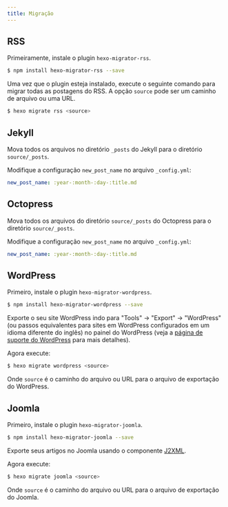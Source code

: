 ```yaml
---
title: Migração
---
```

## RSS

Primeiramente, instale o plugin `hexo-migrator-rss`.

``` bash
$ npm install hexo-migrator-rss --save
```

Uma vez que o plugin esteja instalado, execute o seguinte comando para migrar todas as postagens do RSS. A opção `source` pode ser um caminho de arquivo ou uma URL.

``` bash
$ hexo migrate rss <source>
```

## Jekyll

Mova todos os arquivos no diretório `_posts` do Jekyll para o diretório `source/_posts`.

Modifique a configuração `new_post_name` no arquivo `_config.yml`:

``` yaml
new_post_name: :year-:month-:day-:title.md
```

## Octopress

Mova todos os arquivos do diretório `source/_posts` do Octopress para o diretório `source/_posts`.

Modifique a configuração `new_post_name` no arquivo `_config.yml`:

``` yaml
new_post_name: :year-:month-:day-:title.md
```

## WordPress

Primeiro, instale o plugin `hexo-migrator-wordpress`.

``` bash
$ npm install hexo-migrator-wordpress --save
```

Exporte o seu site WordPress indo para "Tools" → "Export" → "WordPress" (ou passos equivalentes para sites em WordPress configurados em um idioma diferente do inglês) no painel do WordPress (veja a [página de suporte do WordPress](http://en.support.wordpress.com/export/) para mais detalhes).

Agora execute:

``` bash
$ hexo migrate wordpress <source>
```

Onde `source` é o caminho do arquivo ou URL para o arquivo de exportação do WordPress.

## Joomla

Primeiro, instale o plugin `hexo-migrator-joomla`.

```bash
$ npm install hexo-migrator-joomla --save
```

Exporte seus artigos no Joomla usando o componente [J2XML](http://extensions.joomla.org/extensions/migration-a-conversion/data-import-a-export/12816?qh=YToxOntpOjA7czo1OiJqMnhtbCI7fQ%3D%3D).

Agora execute:

```bash
$ hexo migrate joomla <source>
```

Onde `source` é o caminho do arquivo ou URL para o arquivo de exportação do Joomla.
